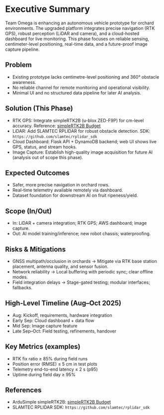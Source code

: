 # Executive Summary

Team Omega is enhancing an autonomous vehicle prototype for orchard environments. The upgraded platform integrates precise navigation (RTK GPS), robust perception (LiDAR and camera), and a cloud-hosted dashboard for live monitoring. This phase focuses on reliable sensing, centimeter-level positioning, real-time data, and a future-proof image capture pipeline.

## Problem
- Existing prototype lacks centimetre-level positioning and 360° obstacle awareness.
- No reliable channel for remote monitoring and operational visibility.
- Minimal UI and no structured data pipeline for later AI analysis.

## Solution (This Phase)
- RTK GPS: Integrate simpleRTK2B (u-blox ZED-F9P) for cm-level accuracy. Reference: [simpleRTK2B Budget](https://www.ardusimple.com/product/simplertk2b/)
- LiDAR: Add SLAMTEC RPLIDAR for robust obstacle detection. SDK: `https://github.com/slamtec/rplidar_sdk`
- Cloud Dashboard: Flask API + DynamoDB backend; web UI shows live GPS, status, and stream hooks.
- Image Capture: Establish high-quality image acquisition for future AI (analysis out of scope this phase).

## Expected Outcomes
- Safer, more precise navigation in orchard rows.
- Real-time telemetry available remotely via dashboard.
- Dataset foundation for downstream AI on fruit ripeness/yield.

## Scope (In/Out)
- In: LiDAR + camera integration; RTK GPS; AWS dashboard; image capture.
- Out: AI model training/inference; new robot chassis; waterproofing.

## Risks & Mitigations
- GNSS multipath/occlusion in orchards → Mitigate via RTK base station placement, antenna quality, and sensor fusion.
- Network reliability → Local buffering with periodic sync; clear offline modes.
- Field integration delays → Stage-gated testing; modular interfaces; fallbacks.

## High-Level Timeline (Aug–Oct 2025)
- Aug: Kickoff, requirements, hardware integration
- Early Sep: Cloud dashboard + data flow
- Mid Sep: Image capture feature
- Late Sep–Oct: Field testing, refinements, handover

## Key Metrics (examples)
- RTK fix ratio ≥ 85% during field runs
- Position error (RMSE) ≤ 5 cm in test plots
- Telemetry end-to-end latency ≤ 2 s (p95)
- Uptime during field day ≥ 95%

## References
- ArduSimple simpleRTK2B: [simpleRTK2B Budget](https://www.ardusimple.com/product/simplertk2b/)
- SLAMTEC RPLIDAR SDK: `https://github.com/slamtec/rplidar_sdk` 